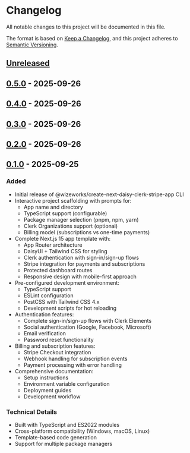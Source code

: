 # Changelog

All notable changes to this project will be documented in this file.

The format is based on [Keep a Changelog](https://keepachangelog.com/en/1.0.0/),
and this project adheres to [Semantic Versioning](https://semver.org/spec/v2.0.0.html).

## [Unreleased]
[0.5.0]: https://github.com/wizeworks/create-next-daisy-clerk-stripe-app/releases/tag/v0.5.0

## [0.5.0] - 2025-09-26
[0.4.0]: https://github.com/wizeworks/create-next-daisy-clerk-stripe-app/releases/tag/v0.4.0

## [0.4.0] - 2025-09-26
[0.3.0]: https://github.com/wizeworks/create-next-daisy-clerk-stripe-app/releases/tag/v0.3.0

## [0.3.0] - 2025-09-26
[0.2.0]: https://github.com/wizeworks/create-next-daisy-clerk-stripe-app/releases/tag/v0.2.0

## [0.2.0] - 2025-09-26

## [0.1.0] - 2025-09-25

### Added
- Initial release of @wizeworks/create-next-daisy-clerk-stripe-app CLI
- Interactive project scaffolding with prompts for:
  - App name and directory
  - TypeScript support (configurable)
  - Package manager selection (pnpm, npm, yarn)
  - Clerk Organizations support (optional)
  - Billing model (subscriptions vs one-time payments)
- Complete Next.js 15 app template with:
  - App Router architecture
  - DaisyUI + Tailwind CSS for styling
  - Clerk authentication with sign-in/sign-up flows
  - Stripe integration for payments and subscriptions
  - Protected dashboard routes
  - Responsive design with mobile-first approach
- Pre-configured development environment:
  - TypeScript support
  - ESLint configuration
  - PostCSS with Tailwind CSS 4.x
  - Development scripts for hot reloading
- Authentication features:
  - Complete sign-in/sign-up flows with Clerk Elements
  - Social authentication (Google, Facebook, Microsoft)
  - Email verification
  - Password reset functionality
- Billing and subscription features:
  - Stripe Checkout integration
  - Webhook handling for subscription events
  - Payment processing with error handling
- Comprehensive documentation:
  - Setup instructions
  - Environment variable configuration
  - Deployment guides
  - Development workflow

### Technical Details
- Built with TypeScript and ES2022 modules
- Cross-platform compatibility (Windows, macOS, Linux)
- Template-based code generation
- Support for multiple package managers

[Unreleased]: https://github.com/wizeworks/create-next-daisy-clerk-stripe-app/compare/v0.1.0...v0.2.0...v0.3.0...v0.4.0...v0.5.0...HEAD
[0.5.0]: https://github.com/wizeworks/create-next-daisy-clerk-stripe-app/releases/tag/v0.5.0
[0.4.0]: https://github.com/wizeworks/create-next-daisy-clerk-stripe-app/releases/tag/v0.4.0
[0.3.0]: https://github.com/wizeworks/create-next-daisy-clerk-stripe-app/releases/tag/v0.3.0
[0.2.0]: https://github.com/wizeworks/create-next-daisy-clerk-stripe-app/releases/tag/v0.2.0
[0.1.0]: https://github.com/wizeworks/create-next-daisy-clerk-stripe-app/releases/tag/v0.1.0